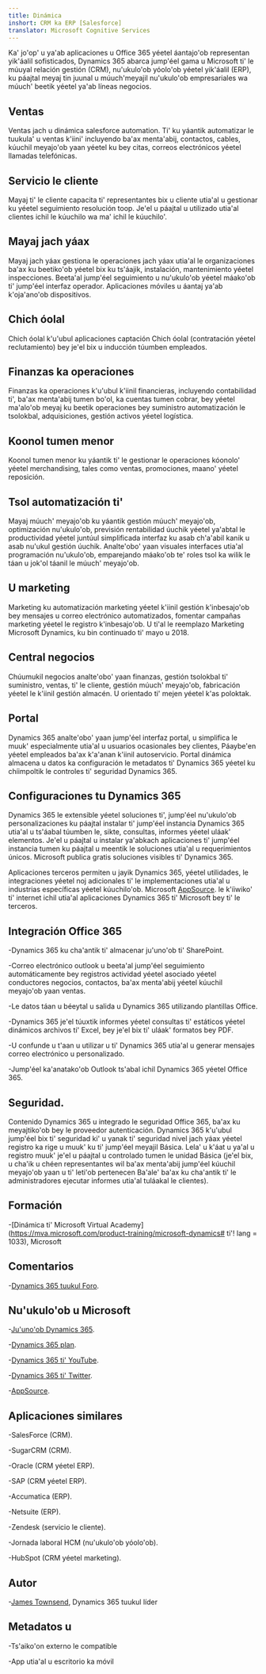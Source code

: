 ```yaml
---
title: Dinámica
inshort: CRM ka ERP [Salesforce]
translator: Microsoft Cognitive Services
---
```



Ka' jo'op' u ya'ab aplicaciones u Office 365 yéetel áantajo'ob representan yik'áalil sofisticados, Dynamics 365 abarca jump'éel gama u Microsoft ti' le múuyal relación gestión (CRM), nu'ukulo'ob yóolo'ob yéetel yik'áalil (ERP), ku páajtal meyaj tin juunal u múuch'meyajil nu'ukulo'ob empresariales wa múuch' beetik yéetel ya'ab líneas negocios.

Ventas
---------

Ventas jach u dinámica salesforce automation.  Ti' ku yáantik automatizar le tuukula' u ventas k'iini' incluyendo ba'ax menta'abij, contactos, cables, kúuchil meyajo'ob yaan yéetel ku bey citas, correos electrónicos yéetel llamadas telefónicas. 

Servicio le cliente
---------

Mayaj ti' le cliente capacita ti' representantes bix u cliente utia'al u gestionar ku yéetel seguimiento resolución toop.  Je'el u páajtal u utilizado utia'al clientes ichil le kúuchilo wa ma' ichil le kúuchilo'. 

Mayaj jach yáax
---------

Mayaj jach yáax gestiona le operaciones jach yáax utia'al le organizaciones ba'ax ku beetiko'ob yéetel bix ku ts'áajik, instalación, mantenimiento yéetel inspecciones.  Beeta'al jump'éel seguimiento u nu'ukulo'ob yéetel máako'ob ti' jump'éel interfaz operador.  Aplicaciones móviles u áantaj ya'ab k'oja'ano'ob dispositivos. 

Chich óolal
---------

Chich óolal k'u'ubul aplicaciones captación Chich óolal (contratación yéetel reclutamiento) bey je'el bix u inducción túumben empleados. 

Finanzas ka operaciones
---------

Finanzas ka operaciones k'u'ubul k'iinil financieras, incluyendo contabilidad ti', ba'ax menta'abij tumen bo'ol, ka cuentas tumen cobrar, bey yéetel ma'alo'ob meyaj ku beetik operaciones bey suministro automatización le tsolokbal, adquisiciones, gestión activos yéetel logística. 

Koonol tumen menor
---------

Koonol tumen menor ku yáantik ti' le gestionar le operaciones kóonolo' yéetel merchandising, tales como ventas, promociones, maano' yéetel reposición. 

Tsol automatización ti'
---------

Mayaj múuch' meyajo'ob ku yáantik gestión múuch' meyajo'ob, optimización nu'ukulo'ob, previsión rentabilidad úuchik yéetel ya'abtal le productividad yéetel juntúul simplificada interfaz ku asab ch'a'abil kanik u asab nu'ukul gestión úuchik.  Analte'obo' yaan visuales interfaces utia'al programación nu'ukulo'ob, emparejando máako'ob te' roles tsol ka wilik le táan u jok'ol táanil le múuch' meyajo'ob. 

U marketing
---------

Marketing ku automatización marketing yéetel k'iinil gestión k'inbesajo'ob bey mensajes u correo electrónico automatizados, fomentar campañas marketing yéetel le registro k'inbesajo'ob. U ti'al le reemplazo Marketing Microsoft Dynamics, ku bin continuado ti' mayo u 2018.

Central negocios
---------

Chúumukil negocios analte'obo' yaan finanzas, gestión tsolokbal ti' suministro, ventas, ti' le cliente, gestión múuch' meyajo'ob, fabricación yéetel le k'iinil gestión almacén. U orientado ti' mejen yéetel k'as poloktak.

Portal
---------

Dynamics 365 analte'obo' yaan jump'éel interfaz portal, u simplifica le muuk' especialmente utia'al u usuarios ocasionales bey clientes, Páaybe'en yéetel empleados ba'ax k'a'anan k'iinil autoservicio.  Portal dinámica almacena u datos ka configuración le metadatos ti' Dynamics 365 yéetel ku chíimpoltik le controles ti' seguridad Dynamics 365. 

Configuraciones tu Dynamics 365
---------

Dynamics 365 le extensible yéetel soluciones ti', jump'éel nu'ukulo'ob personalizaciones ku páajtal instalar ti' jump'éel instancia Dynamics 365 utia'al u ts'áabal túumben le, sikte, consultas, informes yéetel uláak' elementos.  Je'el u páajtal u instalar ya'abkach aplicaciones ti' jump'éel instancia tumen ku páajtal u meentik le soluciones utia'al u requerimientos únicos. Microsoft publica gratis soluciones visibles ti' Dynamics 365. 

Aplicaciones terceros permiten u jayik Dynamics 365, yéetel utilidades, le integraciones yéetel noj adicionales ti' le implementaciones utia'al u industrias específicas yéetel kúuchilo'ob. Microsoft [AppSource](https://appsource.microsoft.com/en-US/). le k'íiwiko' ti' internet ichil utia'al aplicaciones Dynamics 365 ti' Microsoft bey ti' le terceros. 


Integración Office 365
---------

-Dynamics 365 ku cha'antik ti' almacenar ju'uno'ob ti' SharePoint.

-Correo electrónico outlook u beeta'al jump'éel seguimiento automáticamente bey registros actividad yéetel asociado yéetel conductores negocios, contactos, ba'ax menta'abij yéetel kúuchil meyajo'ob yaan ventas. 

-Le datos táan u béeytal u salida u Dynamics 365 utilizando plantillas Office. 

-Dynamics 365 je'el túuxtik informes yéetel consultas ti' estáticos yéetel dinámicos archivos ti' Excel, bey je'el bix ti' uláak' formatos bey PDF. 

-U confunde u t'aan u utilizar u ti' Dynamics 365 utia'al u generar mensajes correo electrónico u personalizado. 

-Jump'éel ka'anatako'ob Outlook ts'abal ichil Dynamics 365 yéetel Office 365. 


Seguridad.
---------

Contenido Dynamics 365 u integrado le seguridad Office 365, ba'ax ku meyajtiko'ob bey le proveedor autenticación.  Dynamics 365 k'u'ubul jump'éel bix ti' seguridad ki' u yanak ti' seguridad nivel jach yáax yéetel registro ka rige u muuk' ku ti' jump'éel meyajil Básica.  Lela' u k'áat u ya'al u registro muuk' je'el u páajtal u controlado tumen le unidad Básica (je'el bix, u cha'ik u chéen representantes wil ba'ax menta'abij jump'éel kúuchil meyajo'ob yaan u ti' leti'ob pertenecen Ba'ale' ba'ax ku cha'antik ti' le administradores ejecutar informes utia'al tuláakal le clientes).

Formación
---------

-[Dinámica ti' Microsoft Virtual Academy](https://mva.microsoft.com/product-training/microsoft-dynamics# ti'! lang = 1033), Microsoft

Comentarios
---------

-[Dynamics 365 tuukul Foro](https://experience.dynamics.com/ideas/list/?forum=1c8854a6-5cdf-4681-bba8-4b6b806fcf7d).

Nu'ukulo'ob u Microsoft
---------

-[Ju'uno'ob Dynamics 365](https://docs.microsoft.com/en-us/dynamics365/).

-[Dynamics 365 plan](https://dynamics.microsoft.com/en-us/release/spring-2018-release/#release-notes).

-[Dynamics 365 ti' YouTube](https://www.youtube.com/channel/UCJGCg4rB3QSs8y_1FquelBQ).

-[Dynamics 365 ti' Twitter](https://twitter.com/MSFTDynamics365).

-[AppSource](https://appsource.microsoft.com/en-US/).

Aplicaciones similares
--------------------

-SalesForce (CRM).

-SugarCRM (CRM).

-Oracle (CRM yéetel ERP).

-SAP (CRM yéetel ERP).

-Accumatica (ERP).

-Netsuite (ERP).

-Zendesk (servicio le cliente).

-Jornada laboral HCM (nu'ukulo'ob yóolo'ob).

-HubSpot (CRM yéetel marketing).

Autor
---------

-[James Townsend](https://twitter.com/jamestownsend), Dynamics 365 tuukul líder

Metadatos u
--------

-Ts'aiko'on externo le compatible

-App utia'al u escritorio ka móvil


